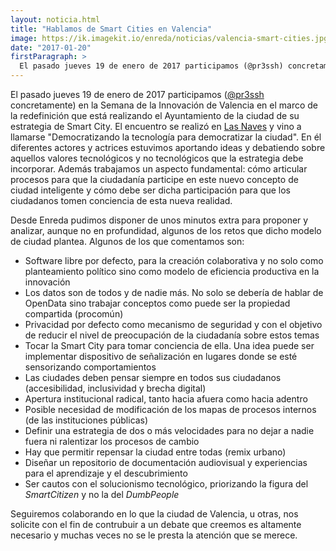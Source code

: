 ```yaml
---
layout: noticia.html
title: "Hablamos de Smart Cities en Valencia"
image: https://ik.imagekit.io/enreda/noticias/valencia-smart-cities.jpg?updatedAt=1700056645523
date: "2017-01-20"
firstParagraph: >
  El pasado jueves 19 de enero de 2017 participamos (@pr3ssh) concretamente) en la Semana de la Innovación de Valencia en el marco de la redefinición que está realizando el Ayuntamiento de la ciudad de su estrategia de Smart City. El encuentro se realizó en Las Naves y vino a llamarse "Democratizando la tecnología para democratizar la ciudad".
---
```


El pasado jueves 19 de enero de 2017 participamos ([@pr3ssh](http://pr3ssh.net) concretamente) en la Semana de la Innovación de Valencia en el marco de la redefinición que está realizando el Ayuntamiento de la ciudad de su estrategia de Smart City. El encuentro se realizó en [Las Naves](http://lasnaves.com) y vino a llamarse "Democratizando la tecnología para democratizar la ciudad". En él diferentes actores y actrices estuvimos aportando ideas y debatiendo sobre aquellos valores tecnológicos y no tecnológicos que la estrategia debe incorporar. Además trabajamos un aspecto fundamental: cómo articular procesos para que la ciudadanía participe en este nuevo concepto de ciudad inteligente y cómo debe ser dicha participación para que los ciudadanos tomen conciencia de esta nueva realidad.

Desde Enreda pudimos disponer de unos minutos extra para proponer y analizar, aunque no en profundidad, algunos de los retos que dicho modelo de ciudad plantea. Algunos de los que comentamos son:

* Software libre por defecto, para la creación colaborativa y no solo como planteamiento político sino como modelo de eficiencia productiva en la innovación
* Los datos son de todos y de nadie más. No solo se debería de hablar de OpenData sino trabajar conceptos como puede ser la propiedad compartida (procomún)
* Privacidad por defecto como mecanismo de seguridad y con el objetivo de reducir el nivel de preocupación de la ciudadanía sobre estos temas
* Tocar la Smart City para tomar conciencia de ella. Una idea puede ser implementar dispositivo de señalización en lugares donde se esté sensorizando comportamientos
* Las ciudades deben pensar siempre en todos sus ciudadanos (accesibilidad, inclusividad y brecha digital)
* Apertura institucional radical, tanto hacia afuera como hacia adentro
* Posible necesidad de modificación de los mapas de procesos internos (de las instituciones públicas)
* Definir una estrategia de dos o más velocidades para no dejar a nadie fuera ni ralentizar los procesos de cambio
* Hay que permitir repensar la ciudad entre todas (remix urbano)
* Diseñar un repositorio de documentación audiovisual y experiencias para el aprendizaje y el descubrimiento
* Ser cautos con el solucionismo tecnológico, priorizando la figura del *SmartCitizen* y no la del *DumbPeople*

Seguiremos colaborando en lo que la ciudad de Valencia, u otras, nos solicite con el fin de contrubuir a un debate que creemos es altamente necesario y muchas veces no se le presta la atención que se merece.